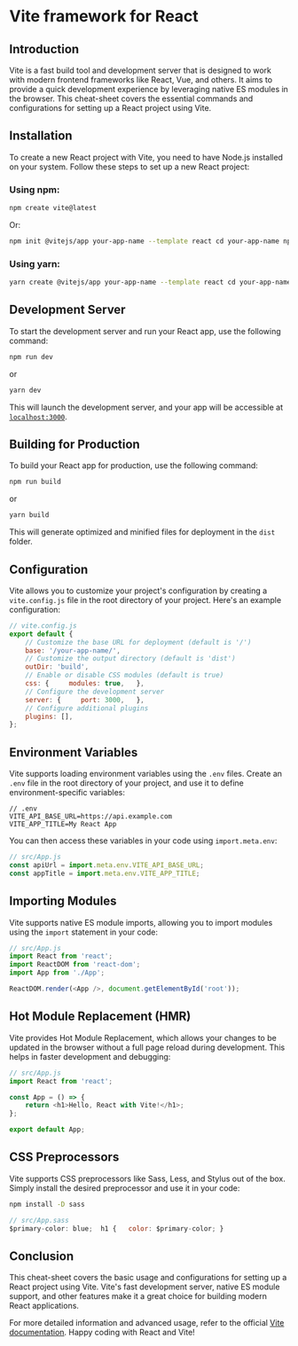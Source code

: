 # Vite framework for React

## Introduction

Vite is a fast build tool and development server that is designed to work with modern frontend frameworks like React, Vue, and others. It aims to provide a quick development experience by leveraging native ES modules in the browser. This cheat-sheet covers the essential commands and configurations for setting up a React project using Vite.

## Installation

To create a new React project with Vite, you need to have Node.js installed on your system. Follow these steps to set up a new React project:

### Using npm:

```bash
npm create vite@latest
```
Or:

```bash
npm init @vitejs/app your-app-name --template react cd your-app-name npm install
```

### Using yarn:

```bash
yarn create @vitejs/app your-app-name --template react cd your-app-name yarn
```

## Development Server

To start the development server and run your React app, use the following command:

```bash
npm run dev
```

or

```bash
yarn dev
```

This will launch the development server, and your app will be accessible at [`localhost:3000`](http://localhost:3000).

## Building for Production

To build your React app for production, use the following command:

```bash
npm run build
```

or

```bash
yarn build
```

This will generate optimized and minified files for deployment in the `dist` folder.

## Configuration

Vite allows you to customize your project's configuration by creating a `vite.config.js` file in the root directory of your project. Here's an example configuration:

```js
// vite.config.js 
export default {   
	// Customize the base URL for deployment (default is '/')   
	base: '/your-app-name/',    
	// Customize the output directory (default is 'dist')   
	outDir: 'build',    
	// Enable or disable CSS modules (default is true)   
	css: {     modules: true,   },
    // Configure the development server   
    server: {     port: 3000,   },    
    // Configure additional plugins   
    plugins: [], 
};
```

## Environment Variables

Vite supports loading environment variables using the `.env` files. Create an `.env` file in the root directory of your project, and use it to define environment-specific variables:


```env
// .env 
VITE_API_BASE_URL=https://api.example.com 
VITE_APP_TITLE=My React App
```

You can then access these variables in your code using `import.meta.env`:

```js
// src/App.js 
const apiUrl = import.meta.env.VITE_API_BASE_URL; 
const appTitle = import.meta.env.VITE_APP_TITLE;
```


## Importing Modules

Vite supports native ES module imports, allowing you to import modules using the `import` statement in your code:

```js
// src/App.js 
import React from 'react'; 
import ReactDOM from 'react-dom'; 
import App from './App';  

ReactDOM.render(<App />, document.getElementById('root'));
```


## Hot Module Replacement (HMR)

Vite provides Hot Module Replacement, which allows your changes to be updated in the browser without a full page reload during development. This helps in faster development and debugging:

```js
// src/App.js 
import React from 'react';  

const App = () => {   
	return <h1>Hello, React with Vite!</h1>; 
};  

export default App;
```


## CSS Preprocessors

Vite supports CSS preprocessors like Sass, Less, and Stylus out of the box. Simply install the desired preprocessor and use it in your code:

```bash
npm install -D sass
```

```js
// src/App.sass 
$primary-color: blue;  h1 {   color: $primary-color; }
```

## Conclusion

This cheat-sheet covers the basic usage and configurations for setting up a React project using Vite. Vite's fast development server, native ES module support, and other features make it a great choice for building modern React applications.

For more detailed information and advanced usage, refer to the official [Vite documentation](https://vitejs.dev/guide/). Happy coding with React and Vite!